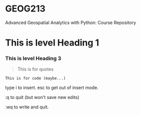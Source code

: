 # GEOG213
Advanced Geospatial Analytics with Python: Course Repository

# This is level Heading 1

### This is level Heading 3

> This is for quotes

```
This is for code (maybe...)
```

type i to insert. esc to get out of insert mode.

:q to quit (but won't save new edits)

:wq to write and quit.
